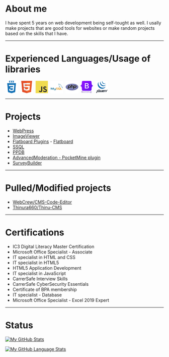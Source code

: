 # About me
I have spent 5 years on web development being self-tought as well. I usally make projects that are good tools for websites or make random projects based on the skills that I have.

***

# Experienced Languages/Usage of libraries
<div>
  <a href="https://www.w3.org/Style/CSS/Overview.en.html" target="_blank"><img src="https://github.com/devicons/devicon/blob/master/icons/css3/css3-plain-wordmark.svg"  title="CSS3" alt="CSS" width="40" height="40"/></a>&nbsp;
  <a href="https://html.com/html5/" target="_blank"><img src="https://github.com/devicons/devicon/blob/master/icons/html5/html5-original.svg" title="HTML5" alt="HTML" width="40" height="40"/></a>&nbsp;
   <a href="https://www.javascript.com/" target="_blank"><img src="https://github.com/devicons/devicon/blob/master/icons/javascript/javascript-original.svg" title="JavaScript" alt="JavaScript" width="40" height="40"/></a>&nbsp;
   <a href="https://www.mysql.com/" target="_blank"><img src="https://github.com/devicons/devicon/blob/master/icons/mysql/mysql-original-wordmark.svg" title="MySQL"  alt="MySQL" width="40" height="40"/></a>&nbsp;
  <a href="https://www.php.net/" target="_blank"><img src="https://github.com/devicons/devicon/blob/master/icons/php/php-original.svg" title="PHP"  alt="PHP" width="40" height="40"/></a>&nbsp;
  <a href="https://getbootstrap.com/" target="_blank"><img src="https://github.com/devicons/devicon/blob/master/icons/bootstrap/bootstrap-original-wordmark.svg" title="Boostrap"  alt="Boostrap" width="40" height="40"/></a>&nbsp;
  <a href="https://jquery.com/" target="_blank"><img src="https://github.com/devicons/devicon/blob/master/icons/jquery/jquery-original-wordmark.svg" title="JQuery"  alt="JQuery" width="40" height="40"/></a>&nbsp;
</div>

***

# Projects
- [WebPress](https://github.com/XHiddenProjects/WebPress)
- [ImageViewer](https://github.com/XHiddenProjects/ImageViewer)
- [Flatboard Plugins](https://github.com/XHiddenProjects/Flatboard-Plugins) - [Flatboard](https://flatboard.org)
- [SSQL](https://github.com/XHiddenProjects/SSQL)
- [PPDB](https://github.com/XHiddenProjects/PPDB)
- [AdvancedModeration - PocketMine plugin](https://github.com/XHiddenProjects/AdvancedModeration)
- [SurveyBuilder](https://github.com/XHiddenProjects/surveybuilder)

***

# Pulled/Modified projects
- [WebCrew/CMS-Code-Editor](https://github.com/WebCrew/CMS-Code-Editor)
- [Thinura660/Thinu-CMS](https://github.com/Thinura660/Thinu-CMS)

***

# Certifications
- IC3 Digital Literacy Master Certification
- Microsoft Office Specialist - Associate
- IT specialist in HTML and CSS
- IT specialist in HTML5
- HTML5 Application Development
- IT specialist in JavaScript
- CarrerSafe Interview Skills
- CarrerSafe CyberSecurity Essentials
- Certificate of BPA membership
- IT specialist - Database
- Microsoft Office Specialist - Excel 2019 Expert

***

# Status

[![My GitHub Stats](https://github-readme-stats.vercel.app/api/?username=XHiddenProjects&theme=tokyonight&showicons=true)]()

[![My GitHub Language Stats](https://github-readme-stats.vercel.app/api/top-langs/?username=XHiddenProjects&langs_count=4&theme=tokyonight)]()
